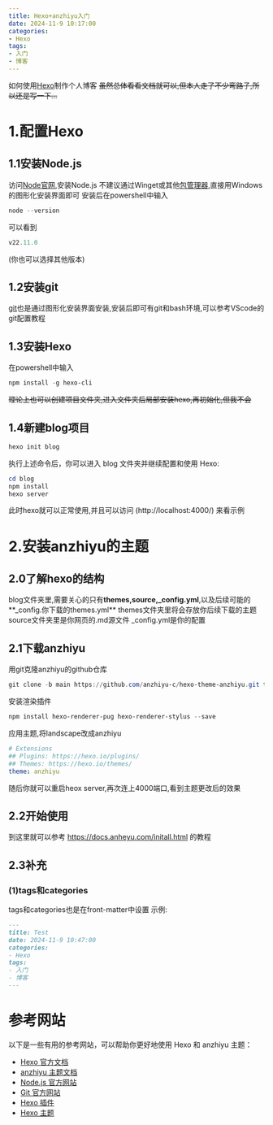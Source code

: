 ```yaml
---
title: Hexo+anzhiyu入门
date: 2024-11-9 10:17:00
categories:
- Hexo
tags:
- 入门
- 博客
---
```

如何使用[Hexo](https://hexo.io/zh-cn/docs/index.html)制作个人博客
~~虽然总体看看文档就可以,但本人走了不少弯路子,所以还是写一下...~~
# 1.配置Hexo
## 1.1安装Node.js
访问[Node官网](https://nodejs.org/zh-cn),安装Node.js
不建议通过Winget或其他[包管理器](https://nodejs.org/zh-cn/download/package-manager),直接用Windows的图形化安装界面即可
安装后在powershell中输入
```powershell
node --version
```
可以看到
```powershell
v22.11.0
```
(你也可以选择其他版本)
## 1.2安装git
[git](https://git-scm.com/downloads/win)也是通过图形化安装界面安装,安装后即可有git和bash环境,可以参考VScode的git配置教程
## 1.3安装Hexo
在powershell中输入
```powershell
npm install -g hexo-cli
```
~~理论上也可以创建项目文件夹,进入文件夹后局部安装hexo,再初始化,但我不会~~
## 1.4新建blog项目
```powershell
hexo init blog
```
执行上述命令后，你可以进入 blog 文件夹并继续配置和使用 Hexo:
```powershell
cd blog
npm install
hexo server
```
此时hexo就可以正常使用,并且可以访问 (http://localhost:4000/) 来看示例
# 2.安装anzhiyu的主题
## 2.0了解hexo的结构
blog文件夹里,需要关心的只有**themes,source,_config.yml**,以及后续可能的**_config.你下载的themes.yml**
themes文件夹里将会存放你后续下载的主题
source文件夹里是你网页的.md源文件
_config.yml是你的配置
## 2.1下载anzhiyu
用git克隆anzhiyu的github仓库
```powershell
git clone -b main https://github.com/anzhiyu-c/hexo-theme-anzhiyu.git themes/anzhiyu
```
安装渲染插件
```powershell
npm install hexo-renderer-pug hexo-renderer-stylus --save
```
应用主题,将landscape改成anzhiyu
```yml
# Extensions
## Plugins: https://hexo.io/plugins/
## Themes: https://hexo.io/themes/
theme: anzhiyu
```
随后你就可以重启heox server,再次连上4000端口,看到主题更改后的效果
## 2.2开始使用
到这里就可以参考 https://docs.anheyu.com/initall.html 的教程
## 2.3补充
### (1)tags和categories
tags和categories也是在front-matter中设置
示例:
```md
---
title: Test
date: 2024-11-9 10:47:00
categories:
- Hexo
tags:
- 入门
- 博客
---
```
# 参考网站
以下是一些有用的参考网站，可以帮助你更好地使用 Hexo 和 anzhiyu 主题：

- [Hexo 官方文档](https://hexo.io/zh-cn/docs/)
- [anzhiyu 主题文档](https://docs.anheyu.com/initall.html)
- [Node.js 官方网站](https://nodejs.org/zh-cn/)
- [Git 官方网站](https://git-scm.com/)
- [Hexo 插件](https://hexo.io/plugins/)
- [Hexo 主题](https://hexo.io/themes/)